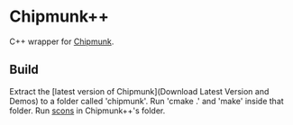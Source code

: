 Chipmunk++
==========

C++ wrapper for [Chipmunk](http://chipmunk-physics.net/).


Build
-----

Extract the [latest version of Chipmunk](Download Latest Version and Demos) to a
folder called 'chipmunk'. Run 'cmake .' and 'make' inside that folder.
Run [scons](http://scons.org/) in Chipmunk++'s folder.